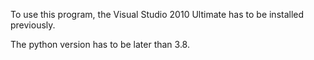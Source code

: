To use this program, the Visual Studio 2010  Ultimate has to be installed previously.

The python version has to be later than 3.8.
